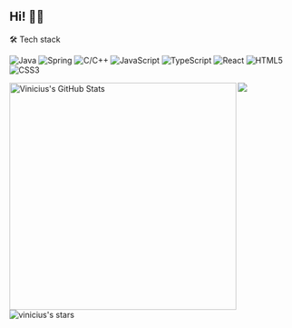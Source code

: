 ## Hi! 👋🏼

🛠 Tech stack

<img alt="Java" src="https://img.shields.io/badge/java-%23ED8B00.svg?&style=for-the-badge&logo=java&logoColor=white"/> <img alt="Spring" src="https://img.shields.io/badge/spring-%236DB33F.svg?&style=for-the-badge&logo=spring&logoColor=white"/> <img alt="C/C++" src="https://img.shields.io/badge/C/C++-0066CC?style=for-the-badge&logo=cplusplus&logoColor=FFFFFF"/>  <img alt="JavaScript" src ="https://img.shields.io/badge/JavaScript-323330?style=for-the-badge&logo=javascript&logoColor=F7DF1E"/> <img alt="TypeScript" src ="https://img.shields.io/badge/TypeScript-007ACC?style=for-the-badge&logo=typescript&logoColor=white"/>  <img alt="React" src="https://img.shields.io/badge/react-%2320232a.svg?&style=for-the-badge&logo=react&logoColor=%2361DAFB"/> <img alt="HTML5" src="https://img.shields.io/badge/html5-%23E34F26.svg?&style=for-the-badge&logo=html5&logoColor=white"/> <img alt="CSS3" src="https://img.shields.io/badge/css3-%231572B6.svg?&style=for-the-badge&logo=css3&logoColor=white"/> 


<a>
<img width="400" height="auto" align="left" src="https://github-readme-stats.vercel.app/api?username=Viniciusog&show_icons=true&count_private=true&include_all_commits=true&title_color=ffffff&text_color=c9cacc&icon_color=2bbc8a&bg_color=1d1f21" alt="Vinicius's GitHub Stats"/>
</a>
<a href="https://github.com/Viniciusog/Viniciusog">
  <img src="https://github-readme-stats.vercel.app/api/top-langs/?username=Viniciusog&langs_count=6&layout=compact&title_color=ffffff&text_color=c9cacc&icon_color=2bbc8a&bg_color=1d1f21" />
</a>

<br>
<p align="left">
	<img alt="vinicius's stars" src="https://img.shields.io/github/stars/Viniciusog?color=1d1f21" />
</p>
